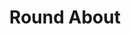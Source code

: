 ---
title:			"Round About"
slug:			round-about
src:			/template-overviews/round-about
categories:		template unstyled
description:	"A simple about page template for Bootstrap 4 featuring an easy to use image grid with rounded images."
bump:			"A Bootstrap about page template."
img-src:		/img/templates/round-about.jpg
img-desc:		"Free Bootstrap About Page Template"
layout:			template-overview

meta-title: "Round About - Bootstrap About Page Template"
meta-description: "A simple about page template for Bootstrap 4 featuring an easy to use image grid with rounded images. All Start Bootstrap templates are free to download and open source."

features:
  - Easy to use 3 column grid layout
  - Circular images for added style

long-description: "Round About is a Bootstrap about page template featuring round images."

alt-version:		"no"
user-version:		"no"

v4-version:			"yes"
alt-v4:				"https://github.com/BlackrockDigital/startbootstrap-round-about/archive/v4-dev.zip"

redirect_from:
  - /round-about/
  - /round-about.php/
  - /templates/round-about.html/
  - /templates/round-about/
  - /templates/round-about/index.html
  - /downloads/round-about.zip/
---